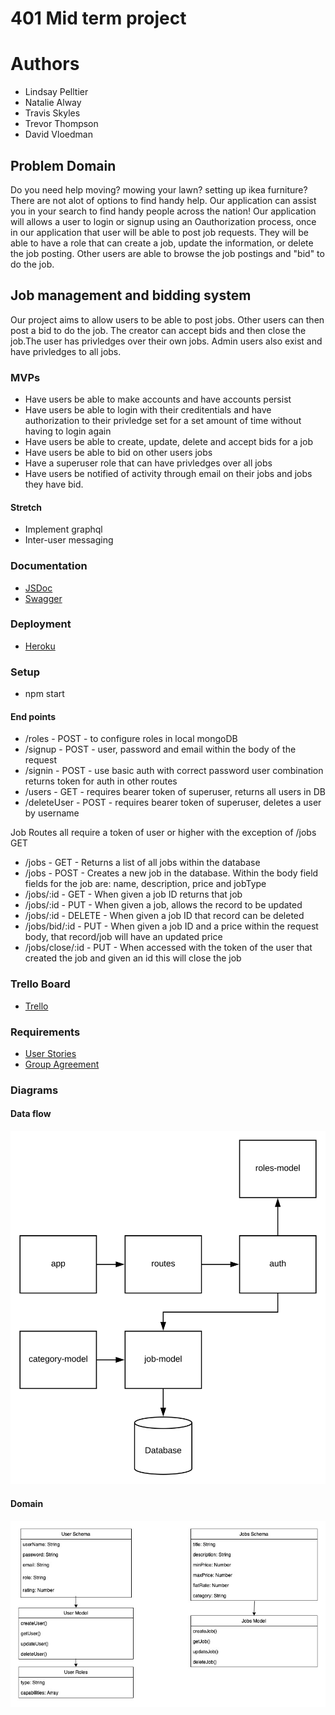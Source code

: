 # 401 Mid term project

# Authors 

- Lindsay Pelltier
- Natalie Alway
- Travis Skyles 
- Trevor Thompson
- David Vloedman

## Problem Domain
Do you need help moving? mowing your lawn? setting up ikea furniture? There are not alot of options to find handy help. Our application can assist you in your search to find handy people across the nation! Our application will allows a user to login or signup using an Oauthorization process, once in our application that user will be able to post job requests. They will be able to have a role that can create a job, update the information, or delete the job posting. Other users are able to browse the job postings and "bid" to do the job.

## Job management and bidding system

Our project aims to allow users to be able to post jobs. Other users can then post a bid to do the job.
The creator can accept bids and then close the job.The user has privledges over their own jobs. Admin users 
also exist and have privledges to all jobs.

### MVPs

* Have users be able to make accounts and have accounts persist
* Have users be able to login with their creditentials and have authorization to their privledge set
for a set amount of time without having to login again
* Have users be able to create, update, delete and accept bids for a job
* Have users be able to bid on other users jobs
* Have a superuser role that can have privledges over all jobs
* Have users be notified of activity through email on their jobs and jobs they have bid.

#### Stretch

* Implement graphql 
* Inter-user messaging

### Documentation

* [JSDoc](./docs/index.html)
* [Swagger](https://can-u.herokuapp.com/api-docs)

### Deployment

* [Heroku](https://can-u.herokuapp.com/)

### Setup 

* npm start

#### End points

* /roles - POST - to configure roles in local mongoDB
* /signup - POST - user, password and email within the body of the request
* /signin - POST - use basic auth with correct password user combination returns token for auth in other routes
* /users - GET - requires bearer token of superuser, returns all users in DB
* /deleteUser - POST - requires bearer token of superuser, deletes a user by username

Job Routes all require a token of user or higher with the exception of /jobs GET

* /jobs - GET - Returns a list of all jobs within the database
* /jobs - POST - Creates a new job in the database. Within the body field fields for the job are: name, description, price and jobType
* /jobs/:id - GET - When given a job ID returns that job
* /jobs/:id - PUT - When given a job, allows the record to be updated
* /jobs/:id - DELETE - When given a job ID that record can be deleted
* /jobs/bid/:id - PUT - When given a job ID and a price within the request body, that record/job will have an updated price
* /jobs/close/:id - PUT - When accessed with the token of the user that created the job and given an id this will close the job 

### Trello Board

* [Trello](https://trello.com/b/dom2QnVY/projectone)

### Requirements

* [User Stories](https://github.com/Apprenti-401-ProjectOne/ProjectOne/blob/dev/readmeDocs/requirements.md)
* [Group Agreement](https://github.com/Apprenti-401-ProjectOne/ProjectOne/blob/dev/readmeDocs/groupAgreement.md)

### Diagrams

#### Data flow
![](./readmeDocs/jobApp.svg)

#### Domain 
![](./readmeDocs/domain.jpg)
